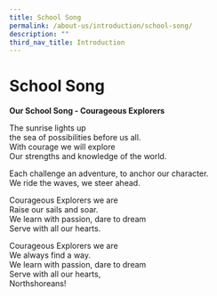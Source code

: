 ```yaml
---
title: School Song
permalink: /about-us/introduction/school-song/
description: ""
third_nav_title: Introduction
---
```

# **School Song**
**Our School Song - Courageous Explorers**  

The sunrise lights up  
the sea of possibilities before us all.  
With courage we will explore  
Our strengths and knowledge of the world.   

Each challenge an adventure, to anchor our character.  
We ride the waves, we steer ahead.  

Courageous Explorers we are  
Raise our sails and soar.  
We learn with passion, dare to dream  
Serve with all our hearts.  

Courageous Explorers we are  
We always find a way.  
We learn with passion, dare to dream  
Serve with all our hearts,  
Northshoreans!